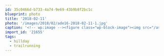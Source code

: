 ```yaml
---
id: 35c0466d-b733-4a74-9e69-43b9b8f2bc1c
blueprint: photo
title: '2018-02-11'
photo: '/images/2018/02/ade16-2018-02-11-1.jpg'
caption: '<!-- wp:image --><figure class="wp-block-image"><img src="/assets/images/2018/02/ade16-2018-02-11-1.jpg" /></figure><!-- /wp:image --><!-- wp:paragraph --><p>What goes up must come down. #trailrunning #hillday</p><!-- /wp:paragraph -->'
import_id: '21655'
tags:
  - hillday
  - trailrunning
---
```

